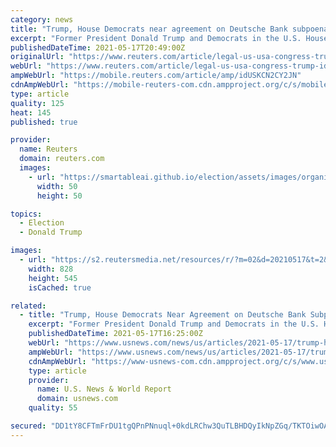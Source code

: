 ```yaml
---
category: news
title: "Trump, House Democrats near agreement on Deutsche Bank subpoenas"
excerpt: "Former President Donald Trump and Democrats in the U.S. House of Representatives said on Monday they are near an agreement to resolve disputes concerning congressional subpoenas of his financial records from Deutsche Bank AG."
publishedDateTime: 2021-05-17T20:49:00Z
originalUrl: "https://www.reuters.com/article/legal-us-usa-congress-trump-idUSKCN2CY2JN"
webUrl: "https://www.reuters.com/article/legal-us-usa-congress-trump-idUSKCN2CY2JN"
ampWebUrl: "https://mobile.reuters.com/article/amp/idUSKCN2CY2JN"
cdnAmpWebUrl: "https://mobile-reuters-com.cdn.ampproject.org/c/s/mobile.reuters.com/article/amp/idUSKCN2CY2JN"
type: article
quality: 125
heat: 145
published: true

provider:
  name: Reuters
  domain: reuters.com
  images:
    - url: "https://smartableai.github.io/election/assets/images/organizations/reuters.com-50x50.jpg"
      width: 50
      height: 50

topics:
  - Election
  - Donald Trump

images:
  - url: "https://s2.reutersmedia.net/resources/r/?m=02&d=20210517&t=2&i=1562452809&w=&fh=545px&fw=&ll=&pl=&sq=&r=LYNXNPEH4G17I"
    width: 828
    height: 545
    isCached: true

related:
  - title: "Trump, House Democrats Near Agreement on Deutsche Bank Subpoenas"
    excerpt: "Former President Donald Trump and Democrats in the U.S. House of Representatives said on Monday they are near an agreement to resolve disputes concerning congressional subpoenas of his financial records from Deutsche Bank AG."
    publishedDateTime: 2021-05-17T16:25:00Z
    webUrl: "https://www.usnews.com/news/us/articles/2021-05-17/trump-house-democrats-near-agreement-on-deutsche-bank-subpoenas"
    ampWebUrl: "https://www.usnews.com/news/us/articles/2021-05-17/trump-house-democrats-near-agreement-on-deutsche-bank-subpoenas?context=amp"
    cdnAmpWebUrl: "https://www-usnews-com.cdn.ampproject.org/c/s/www.usnews.com/news/us/articles/2021-05-17/trump-house-democrats-near-agreement-on-deutsche-bank-subpoenas?context=amp"
    type: article
    provider:
      name: U.S. News & World Report
      domain: usnews.com
    quality: 55

secured: "DD1tY8CFTmFrDU1tgQPnPNnuql+0kdLRChw3QuTLBHDQyIkNpZGq/TKTOiwOA4Zw/3r/xVjZDdYRLhYr/b/uy/clZ0nYrDTPioGNeyfR7G29txjoGaPgs1hMLlgNvEqm3O1QN0HNgaW2jrfLUmJKu/08KyoC4+r2FrPBIae23RjLjX1TwuSQ4V+kuiwhLbrm2ktsZPPQVKAbkwYPxhlxZPI1PAxRfKIMpVBYE9HfwuJdDaLzDRzZMynvB1wi1vDktv2x0rXCQIZL5djXVEh6asggVO57kFtYG1J/76v5yaT3iT72an/oYsH7ZRe04dcDACRXTcg3gT/lSEU5vq1g9KCWbbGJUcxPLQNryAc9Lhc=;GmOKCEo0PZ5/sn8gCEd+uQ=="
---
```


